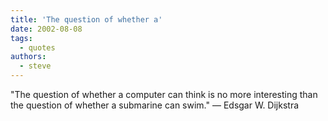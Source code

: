 ```yaml
---
title: 'The question of whether a'
date: 2002-08-08
tags:
  - quotes
authors:
  - steve
---
```


"The question of whether a computer can think is no more interesting than the question of whether a submarine can swim."
— Edsgar W. Dijkstra
